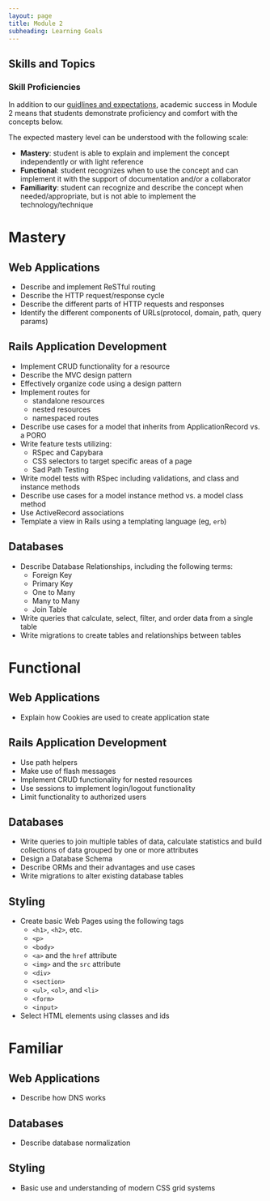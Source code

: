 ```yaml
---
layout: page
title: Module 2
subheading: Learning Goals
---
```


## Skills and Topics

### Skill Proficiencies

In addition to our [guidlines and expectations](./guidelines_and_expectations), academic success in Module 2 means that students demonstrate proficiency and comfort with the concepts below.

The expected mastery level can be understood with the following scale:

* **Mastery**: student is able to explain and implement the concept independently or with light reference
* **Functional**: student recognizes when to use the concept and can implement it with the support of documentation and/or a collaborator
* **Familiarity**: student can recognize and describe the concept when needed/appropriate, but is not able to implement the technology/technique


# Mastery

## Web Applications

* Describe and implement ReSTful routing
* Describe the HTTP request/response cycle
* Describe the different parts of HTTP requests and responses
* Identify the different components of URLs(protocol, domain, path, query params)

## Rails Application Development

* Implement CRUD functionality for a resource
* Describe the MVC design pattern
* Effectively organize code using a design pattern
* Implement routes for
  * standalone resources
  * nested resources
  * namespaced routes
* Describe use cases for a model that inherits from ApplicationRecord vs. a PORO
* Write feature tests utilizing:
  * RSpec and Capybara
  * CSS selectors to target specific areas of a page
  * Sad Path Testing
* Write model tests with RSpec including validations, and class and instance methods
* Describe use cases for a model instance method vs. a model class method
* Use ActiveRecord associations
* Template a view in Rails using a templating language (eg, `erb`)

## Databases

* Describe Database Relationships, including the following terms:
  * Foreign Key
  * Primary Key
  * One to Many
  * Many to Many
  * Join Table
* Write queries that calculate, select, filter, and order data from a single table
* Write migrations to create tables and relationships between tables

# Functional

## Web Applications

* Explain how Cookies are used to create application state

## Rails Application Development

* Use path helpers
* Make use of flash messages
* Implement CRUD functionality for nested resources
* Use sessions to implement login/logout functionality
* Limit functionality to authorized users

## Databases

* Write queries to join multiple tables of data, calculate statistics and build collections of data grouped by one or more attributes
* Design a Database Schema
* Describe ORMs and their advantages and use cases
* Write migrations to alter existing database tables

## Styling

* Create basic Web Pages using the following tags
  * `<h1>`, `<h2>`, etc.
  * `<p>`
  * `<body>`
  * `<a>` and the `href` attribute
  * `<img>` and the `src` attribute
  * `<div>`
  * `<section>`
  * `<ul>`, `<ol>`, and `<li>`
  * `<form>`
  * `<input>`
* Select HTML elements using classes and ids


# Familiar

## Web Applications

* Describe how DNS works

## Databases

* Describe database normalization

## Styling

* Basic use and understanding of modern CSS grid systems
